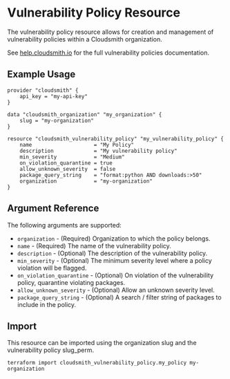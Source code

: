 # Vulnerability Policy Resource

The vulnerability policy resource allows for creation and management of vulnerability policies within a Cloudsmith organization.

See [help.cloudsmith.io](https://help.cloudsmith.io/docs/vulnerability-policy) for the full vulnerability policies documentation.

## Example Usage

```hcl
provider "cloudsmith" {
    api_key = "my-api-key"
}

data "cloudsmith_organization" "my_organization" {
    slug = "my-organization"
}

resource "cloudsmith_vulnerability_policy" "my_vulnerability_policy" {
    name                    = "My Policy"
    description             = "My vulnerability policy"
    min_severity            = "Medium"
    on_violation_quarantine = true
    allow_unknown_severity  = false
    package_query_string    = "format:python AND downloads:>50" 
    organization            = "my-organization"
}
```

## Argument Reference

The following arguments are supported:

* `organization` - (Required) Organization to which the policy belongs.
* `name` - (Required) The name of the vulnerability policy.
* `description` - (Optional) The description of the vulnerability policy.
* `min_severity` - (Optional) The minimum severity level where a policy violation will be flagged.
* `on_violation_quarantine` - (Optional) On violation of the vulnerability policy, quarantine violating packages.
* `allow_unknown_severity` - (Optional) Allow an unknown severity level.
* `package_query_string` - (Optional) A search / filter string of packages to include in the policy.

## Import

This resource can be imported using the organization slug and the vulnerability policy slug_perm.

```shell
terraform import cloudsmith_vulnerability_policy.my_policy my-organization
```
